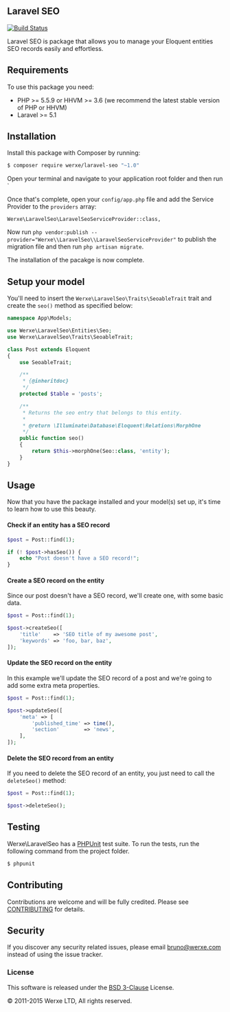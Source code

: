## Laravel SEO

[![Build Status](https://travis-ci.org/werxe/laravel-seo.svg?branch=master)](https://travis-ci.org/werxe/laravel-seo)

Laravel SEO is package that allows you to manage your Eloquent entities SEO records easily and effortless.

## Requirements

To use this package you need:

- PHP >= 5.5.9 or HHVM >= 3.6 (we recommend the latest stable version of PHP or HHVM)
- Laravel >= 5.1

## Installation

Install this package with Composer by running:

```sh
$ composer require werxe/laravel-seo "~1.0"
```

Open your terminal and navigate to your application root folder and then run `

Once that's complete, open your `config/app.php` file and add the Service Provider to the `providers` array:

    Werxe\LaravelSeo\LaravelSeoServiceProvider::class,

Now run `php vendor:publish --provider="Werxe\\LaravelSeo\\LaravelSeoServiceProvider"` to publish the migration file and then run `php artisan migrate`.

The installation of the pacakge is now complete.

## Setup your model

You'll need to insert the `Werxe\LaravelSeo\Traits\SeoableTrait` trait and create the `seo()` method as specified below:

```php
namespace App\Models;

use Werxe\LaravelSeo\Entities\Seo;
use Werxe\LaravelSeo\Traits\SeoableTrait;

class Post extends Eloquent
{
    use SeoableTrait;

    /**
     * {@inheritdoc}
     */
    protected $table = 'posts';

    /**
     * Returns the seo entry that belongs to this entity.
     *
     * @return \Illuminate\Database\Eloquent\Relations\MorphOne
     */
    public function seo()
    {
        return $this->morphOne(Seo::class, 'entity');
    }
}
```

## Usage

Now that you have the package installed and your model(s) set up, it's time to learn how to use this beauty.

#### Check if an entity has a SEO record

```php
$post = Post::find(1);

if (! $post->hasSeo()) {
    echo "Post doesn't have a SEO record!";
}
```

#### Create a SEO record on the entity

Since our post doesn't have a SEO record, we'll create one, with some basic data.

```php
$post = Post::find(1);

$post->createSeo([
    'title'    => 'SEO title of my awesome post',
    'keywords' => 'foo, bar, baz',
]);
```

#### Update the SEO record on the entity

In this example we'll update the SEO record of a post and we're going to add some extra meta properties.

```php
$post = Post::find(1);

$post->updateSeo([
    'meta' => [
        'published_time' => time(),
        'section'        => 'news',
    ],
]);
```

#### Delete the SEO record from an entity

If you need to delete the SEO record of an entity, you just need to call the `deleteSeo()` method:

```php
$post = Post::find(1);

$post->deleteSeo();
```

## Testing

Werxe\LaravelSeo has a [PHPUnit](https://phpunit.de/) test suite. To run the tests, run the following command from the project folder.

```sh
$ phpunit
```

## Contributing

Contributions are welcome and will be fully credited. Please see [CONTRIBUTING](CONTRIBUTING.md) for details.

## Security

If you discover any security related issues, please email bruno@werxe.com instead of using the issue tracker.

### License

This software is released under the [BSD 3-Clause](LICENSE) License.

© 2011-2015 Werxe LTD, All rights reserved.
